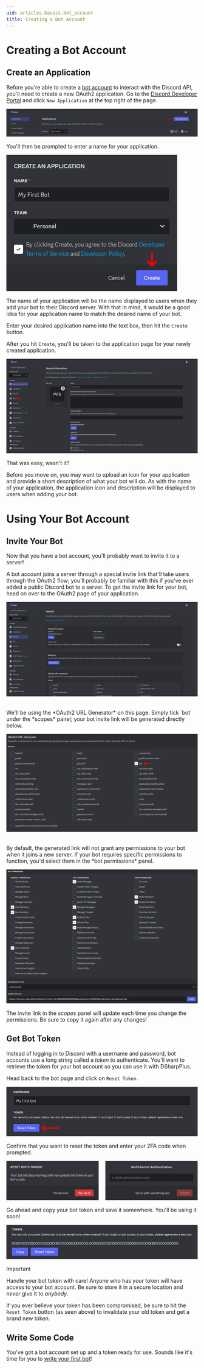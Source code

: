 ```yaml
---
uid: articles.basics.bot_account
title: Creating a Bot Account
---
```


# Creating a Bot Account

## Create an Application

Before you're able to create a [bot account][0] to interact with the Discord API, you'll need to create a new OAuth2
application. Go to the [Discord Developer Portal][1] and click `New Application` at the top right of the page.

![Discord Developer Portal][2]

You'll then be prompted to enter a name for your application.

![Naming Application][3]

The name of your application will be the name displayed to users when they add your bot to their Discord server. With
that in mind, it would be a good idea for your application name to match the desired name of your bot.

Enter your desired application name into the text box, then hit the `Create` button.

After you hit `Create`, you'll be taken to the application page for your newly created application.

![Application Page][4]

That was easy, wasn't it?

Before you move on, you may want to upload an icon for your application and provide a short description of what your bot
will do. As with the name of your application, the application icon and description will be displayed to users when
adding your bot.

# Using Your Bot Account

## Invite Your Bot

Now that you have a bot account, you'll probably want to invite it to a server!

A bot account joins a server through a special invite link that'll take users through the OAuth2 flow; you'll probably
be familiar with this if you've ever added a public Discord bot to a server. To get the invite link for your bot, head
on over to the OAuth2 page of your application.

![OAuth2][5]

<br/>
We'll be using the *OAuth2 URL Generator* on this page. Simply tick `bot` under the *scopes* panel; your bot invite link
will be generated directly below.

![OAuth2 Scopes][6]

<br/>
By default, the generated link will not grant any permissions to your bot when it joins a new server. If your bot
requires specific permissions to function, you'd select them in the *bot permissions* panel.

![Permissions][7]

The invite link in the *scopes* panel will update each time you change the permissions. Be sure to copy it again after
any changes!

## Get Bot Token

Instead of logging in to Discord with a username and password, bot accounts use a long string called a *token* to
authenticate. You'll want to retrieve the token for your bot account so you can use it with DSharpPlus.

Head back to the bot page and click on `Reset Token`.

![Token Reset][8]

Confirm that you want to reset the token and enter your 2FA code when prompted.

![Token Confirmation][9]

Go ahead and copy your bot token and save it somewhere. You'll be using it soon!

![Token Copy][10]

>[!IMPORTANT]
> Handle your bot token with care! Anyone who has your token will have access to your bot account.
> Be sure to store it in a secure location and *never* give it to *anybody*.
>
> If you ever believe your token has been compromised, be sure to hit the `Reset Token` button (as seen above) to
> invalidate your old token and get a brand new token.

## Write Some Code

You've got a bot account set up and a token ready for use. Sounds like it's time for you to [write your first bot][11]!

<!-- LINKS -->
[0]: https://discord.com/developers/docs/topics/oauth2#bot-users
[1]: https://discord.com/developers/applications
[2]: ../../images/basics_bot_account_01.png "Creating an Application"
[3]: ../../images/basics_bot_account_02.png "Naming our new Application"
[4]: ../../images/basics_bot_account_03.png "Opening the Bot Page"
[5]: ../../images/basics_bot_account_04.png "The OAuth2 Page"
[6]: ../../images/basics_bot_account_05.png "Scopes Panel"
[7]: ../../images/basics_bot_account_06.png "Permissions Panel"
[8]: ../../images/basics_bot_account_07.png "Resetting the Token"
[9]: ../../images/basics_bot_account_08.png "Confirming the Reset"
[10]: ../../images/basics_bot_account_09.png "Copying the new Token"
[11]: xref:articles.basics.first_bot
